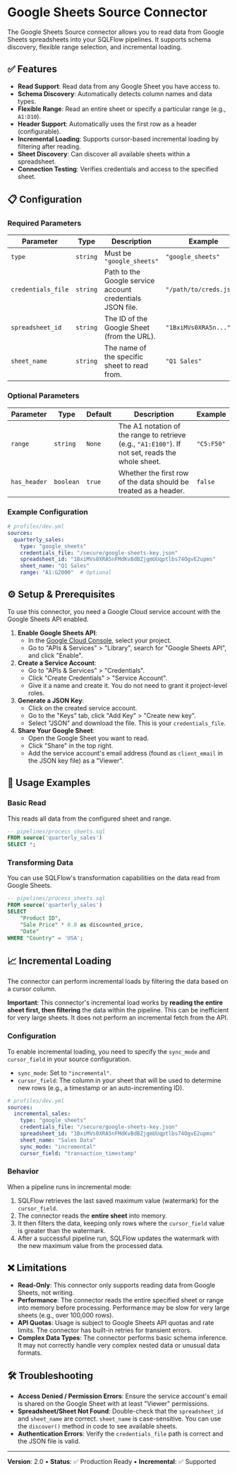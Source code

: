 # Google Sheets Source Connector

The Google Sheets Source connector allows you to read data from Google Sheets spreadsheets into your SQLFlow pipelines. It supports schema discovery, flexible range selection, and incremental loading.

## ✅ Features

- **Read Support**: Read data from any Google Sheet you have access to.
- **Schema Discovery**: Automatically detects column names and data types.
- **Flexible Range**: Read an entire sheet or specify a particular range (e.g., `A1:D10`).
- **Header Support**: Automatically uses the first row as a header (configurable).
- **Incremental Loading**: Supports cursor-based incremental loading by filtering after reading.
- **Sheet Discovery**: Can discover all available sheets within a spreadsheet.
- **Connection Testing**: Verifies credentials and access to the specified sheet.

## 📋 Configuration

### Required Parameters

| Parameter | Type | Description | Example |
|-----------|------|-------------|---------|
| `type` | `string` | Must be `"google_sheets"` | `"google_sheets"` |
| `credentials_file` | `string` | Path to the Google service account credentials JSON file. | `"/path/to/creds.json"` |
| `spreadsheet_id` | `string` | The ID of the Google Sheet (from the URL). | `"1BxiMVs0XRA5n..."` |
| `sheet_name` | `string` | The name of the specific sheet to read from. | `"Q1 Sales"` |

### Optional Parameters

| Parameter | Type | Default | Description | Example |
|-----------|------|---------|-------------|---------|
| `range` | `string` | `None` | The A1 notation of the range to retrieve (e.g., `"A1:E100"`). If not set, reads the whole sheet. | `"C5:F50"` |
| `has_header` | `boolean` | `true` | Whether the first row of the data should be treated as a header. | `false` |

### Example Configuration

```yaml
# profiles/dev.yml
sources:
  quarterly_sales:
    type: "google_sheets"
    credentials_file: "/secure/google-sheets-key.json"
    spreadsheet_id: "1BxiMVs0XRA5nFMdKvBdBZjgmUUqptlbs74OgvE2upms"
    sheet_name: "Q1 Sales"
    range: "A1:G2000"  # Optional
```

## ⚙️ Setup & Prerequisites

To use this connector, you need a Google Cloud service account with the Google Sheets API enabled.

1. **Enable Google Sheets API**:
   - In the [Google Cloud Console](https://console.cloud.google.com/), select your project.
   - Go to "APIs & Services" > "Library", search for "Google Sheets API", and click "Enable".
2. **Create a Service Account**:
   - Go to "APIs & Services" > "Credentials".
   - Click "Create Credentials" > "Service Account".
   - Give it a name and create it. You do not need to grant it project-level roles.
3. **Generate a JSON Key**:
   - Click on the created service account.
   - Go to the "Keys" tab, click "Add Key" > "Create new key".
   - Select "JSON" and download the file. This is your `credentials_file`.
4. **Share Your Google Sheet**:
   - Open the Google Sheet you want to read.
   - Click "Share" in the top right.
   - Add the service account's email address (found as `client_email` in the JSON key file) as a "Viewer".

## 🚀 Usage Examples

### Basic Read
This reads all data from the configured sheet and range.
```sql
-- pipelines/process_sheets.sql
FROM source('quarterly_sales')
SELECT *;
```

### Transforming Data
You can use SQLFlow's transformation capabilities on the data read from Google Sheets.
```sql
-- pipelines/process_sheets.sql
FROM source('quarterly_sales')
SELECT 
    "Product ID",
    "Sale Price" * 0.8 as discounted_price,
    "Date"
WHERE "Country" = 'USA';
```

## 📈 Incremental Loading

The connector can perform incremental loads by filtering the data based on a cursor column.

**Important**: This connector's incremental load works by **reading the entire sheet first, then filtering** the data within the pipeline. This can be inefficient for very large sheets. It does not perform an incremental fetch from the API.

### Configuration

To enable incremental loading, you need to specify the `sync_mode` and `cursor_field` in your source configuration.

- `sync_mode`: Set to `"incremental"`.
- `cursor_field`: The column in your sheet that will be used to determine new rows (e.g., a timestamp or an auto-incrementing ID).

```yaml
# profiles/dev.yml
sources:
  incremental_sales:
    type: "google_sheets"
    credentials_file: "/secure/google-sheets-key.json"
    spreadsheet_id: "1BxiMVs0XRA5nFMdKvBdBZjgmUUqptlbs74OgvE2upms"
    sheet_name: "Sales Data"
    sync_mode: "incremental"
    cursor_field: "transaction_timestamp"
```

### Behavior

When a pipeline runs in incremental mode:
1.  SQLFlow retrieves the last saved maximum value (watermark) for the `cursor_field`.
2.  The connector reads the **entire sheet** into memory.
3.  It then filters the data, keeping only rows where the `cursor_field` value is greater than the watermark.
4.  After a successful pipeline run, SQLFlow updates the watermark with the new maximum value from the processed data.

## ❌ Limitations

- **Read-Only**: This connector only supports reading data from Google Sheets, not writing.
- **Performance**: The connector reads the entire specified sheet or range into memory before processing. Performance may be slow for very large sheets (e.g., over 100,000 rows).
- **API Quotas**: Usage is subject to Google Sheets API quotas and rate limits. The connector has built-in retries for transient errors.
- **Complex Data Types**: The connector performs basic schema inference. It may not correctly handle very complex nested data or unusual data formats.

## 🛠️ Troubleshooting

- **Access Denied / Permission Errors**: Ensure the service account's email is shared on the Google Sheet with at least "Viewer" permissions.
- **Spreadsheet/Sheet Not Found**: Double-check that the `spreadsheet_id` and `sheet_name` are correct. `sheet_name` is case-sensitive. You can use the `discover()` method in code to see available sheets.
- **Authentication Errors**: Verify the `credentials_file` path is correct and the JSON file is valid.

---

**Version**: 2.0 • **Status**: ✅ Production Ready • **Incremental**: ✅ Supported 